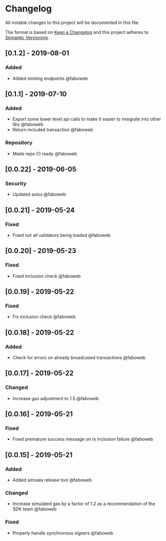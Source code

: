 # Changelog

All notable changes to this project will be documented in this file.

The format is based on [Keep a Changelog](http://keepachangelog.com/en/1.0.0/)
and this project adheres to [Semantic Versioning](http://semver.org/spec/v2.0.0.html).

<!-- SIMSALA --> <!-- DON'T DELETE, used for automatic changelog updates -->

## [0.1.2] - 2019-08-01

### Added

- Added minting endpoints @faboweb

## [0.1.1] - 2019-07-10

### Added

- Export some lower level api calls to make it easier to integrate into other libs @faboweb
- Return included transaction @faboweb

### Repository

- Made repo CI ready @faboweb

## [0.0.22] - 2019-06-05

### Security

- Updated axios @faboweb

## [0.0.21] - 2019-05-24

### Fixed

- Fixed not all validators being loaded @faboweb

## [0.0.20] - 2019-05-23

### Fixed

- Fixed inclusion check @faboweb

## [0.0.19] - 2019-05-22

### Fixed

- Fix inclusion check @faboweb

## [0.0.18] - 2019-05-22

### Added

- Check for errors on already broadcased transactions @faboweb

## [0.0.17] - 2019-05-22

### Changed

- Increase gas adjustment to 1.5 @faboweb

## [0.0.16] - 2019-05-21

### Fixed

- Fixed premature success message on tx inclusion failure @faboweb

## [0.0.15] - 2019-05-21

### Added

- Added simsala release tool @faboweb

### Changed

- Increase simulated gas by a factor of 1.2 as a recommendation of the SDK team @faboweb

### Fixed

- Properly handle synchronous signers @faboweb